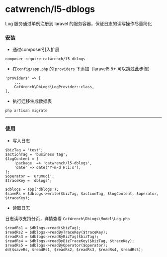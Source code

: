 # catwrench/l5-dblogs

Log 服务通过单例注册到 laravel 的服务容器，保证日志的读写操作尽量简化

### 安装
- 通过composer引入扩展
```
composer require catwrench/l5-dblogs
```

- 在`config/app.php` 的 `providers` 下添加（laravel5.5+ 可以跳过此步骤）
```
'providers' => [
    ...
    CatWrench\DbLogs\LogProvider::class,
],

```

- 执行迁移生成数据表
```
php artisan migrate
```

***

### 使用

- 写入日志
```
$bizTag = 'test';
$actionTag = 'business tag';
$logContent = [
    'package' => 'catwrench/l5-dblogs',
    'date' => date('Y-m-d H:i:s'),
];
$operator = 'urumuqi';
$traceKey = 'dblogs';

$dblogs = app('dblogs');
$saveRs = $dblogs->write($bizTag, $actionTag, $logContent, $operator, $traceKey);

```

- 读取日志

日志读取支持分页，详情查看 `CatWrench\DbLogs\Model\Log.php`

```
$readRs1 = $dblogs->read($bizTag);
$readRs2 = $dblogs->readByTraceKey($traceKey);
$readRs3 = $dblogs->readByBizTag($bizTag);
$readRs4 = $dblogs->readByBizTraceKey($bizTag, $traceKey);
$readRs5 = $dblogs->readByOperator($operator);
dd($saveRs, $readRs1, $readRs2, $readRs3, $readRs4, $readRs5);
```




